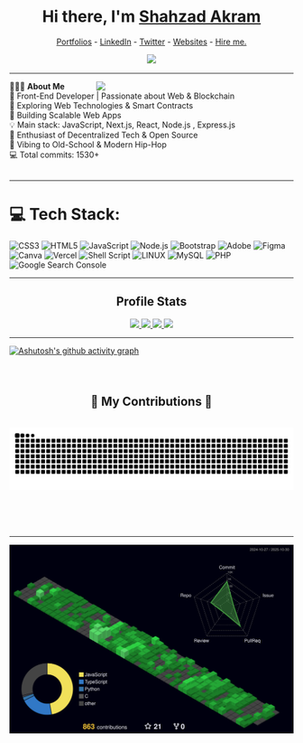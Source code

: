 <h1 align="center"> Hi there, I'm <a href="https://www.linkedin.com/in/shahzad-akram-250a2b25b/">Shahzad Akram</a> </h1>

<!--- Adding Header Elements -->
<p align="center">
  <a href="#">Portfolios</a> -
  <a href="https://www.linkedin.com/in/shahzad-akram-250a2b25b/">LinkedIn</a> - 
  <a href="#">Twitter</a> -
  <a href="#">Websites</a> -
<!--   <a href="https://crowdsource.google.com/about/blog/community-spotlight-friendship/">Google Featured</a> - -->
  <a href="https://www.upwork.com/freelancers/~01b0f6dea9423c63e7">Hire me.</a> 
</p>
<div align="center">
  <img src="https://profile-counter.glitch.me/shahzadakram786/count.svg?"  />
</div>
 

-----------------------------------------------------------
👨🏻‍💻 **About Me**<img src="https://i.gifer.com/3769.gif" min-width="300px" max-width="300px" width="350px" align="right"> </br>
🚀 Front-End Developer | Passionate about Web & Blockchain </br>
🔎 Exploring Web Technologies & Smart Contracts </br>
🔭 Building Scalable Web Apps </br>
💡 Main stack: JavaScript, Next.js, React, Node.js , Express.js </br>
🚩 Enthusiast of Decentralized Tech & Open Source </br>
🎵 Vibing to Old-School & Modern Hip-Hop </br>
💻 Total commits: 1530+  </br> </br>
<!--- Adding Tech Stack open Section -->

-----------------------------------------------------------

# 💻 Tech Stack:


![CSS3](https://img.shields.io/badge/css3-%231572B6.svg?style=for-the-badge&logo=css3&logoColor=white) 
![HTML5](https://img.shields.io/badge/html5-%23E34F26.svg?style=for-the-badge&logo=html5&logoColor=white) 
![JavaScript](https://img.shields.io/badge/javascript-%23323330.svg?style=for-the-badge&logo=javascript&logoColor=%23F7DF1E) 
![Node.js](https://img.shields.io/badge/Node.js-339933?style=for-the-badge&logo=nodedotjs&logoColor=white) 
![Bootstrap](https://img.shields.io/badge/bootstrap-%23563D7C.svg?style=for-the-badge&logo=bootstrap&logoColor=white) 
![Adobe](https://img.shields.io/badge/adobe-%23FF0000.svg?style=for-the-badge&logo=adobe&logoColor=white) 
![Figma](https://img.shields.io/badge/figma-%23F24E1E.svg?style=for-the-badge&logo=figma&logoColor=white) 
![Canva](https://img.shields.io/badge/Canva-%2300C4CC.svg?style=for-the-badge&logo=Canva&logoColor=white) 
![Vercel](https://img.shields.io/badge/vercel-%23000000.svg?style=for-the-badge&logo=vercel&logoColor=white) 
![Shell Script](https://img.shields.io/badge/shell_script-%23121011.svg?style=for-the-badge&logo=gnu-bash&logoColor=white) 
![LINUX](https://img.shields.io/badge/Linux-FCC624?style=for-the-badge&logo=linux&logoColor=black) 
![MySQL](https://img.shields.io/badge/mysql-%2300f.svg?style=for-the-badge&logo=mysql&logoColor=white) 
![PHP](https://img.shields.io/badge/php-%23777BB4.svg?style=for-the-badge&logo=php&logoColor=white)
![Google Search Console](https://img.shields.io/badge/Google_Search_Console-%23FF6F00.svg?style=for-the-badge&logo=google&logoColor=white)



-----------------------------------------------------------


<h2 align="center">Profile Stats</h2>


<div align="center">
  <a href="https://github.com/shahzadakram786" >
   <img height="155em" src="http://github-profile-summary-cards.vercel.app/api/cards/profile-details?username=shahzadakram786&theme=algolia"/>
   <img height="155em" src="http://github-profile-summary-cards.vercel.app/api/cards/most-commit-language?username=shahzadakram786&theme=algolia" />
   <img height="191em" src="https://github-readme-stats.vercel.app/api?username=shahzadakram786&hide_border=true&show=reviews,prs_merged,prs_merged_percentage&theme=algolia" />
   <img height="191em" src="https://github-readme-streak-stats.herokuapp.com/?user=shahzadakram786&theme=algolia&hide_border=true&stroke=0000" />
</a>

<div style='display: flex; align-items:center; gap: "10px";' align='center' >
<!--   <img src="https://leetcard.jacoblin.cool/shahzadakram?&theme=dark&" height="180" width="400" /> -->
</div>

</div>

<!--Line-->
<!-- <img src="https://user-images.githubusercontent.com/74038190/212284100-561aa473-3905-4a80-b561-0d28506553ee.gif" width="900"> -->


-----------------------------------------------------------



[![Ashutosh's github activity graph](https://github-readme-activity-graph.vercel.app/graph?username=shahzadakram786&bg_color=050f2c&color=2df598&line=00939b&point=e3e9f2&area=true&hide_border=true)](https://github.com/ashutosh00710/github-readme-activity-graph)


###

<br clear="both">

<div align="center">
  <h2>🐍 My Contributions 🐍</h2>
  <br>
  <img alt="snake eating my contributions" src="https://raw.githubusercontent.com/shahzadakram786/shahzadakram786/output/github-contribution-grid-snake.svg" />
  
  <br/><br/><br/>
</div>

<hr/>
<div align="center">
  <img src="https://github.com/shahzadakram786/shahzadakram786/blob/main/profile-3d-contrib/profile-night-green.svg"/>
</div>

